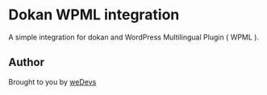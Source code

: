 # Dokan WPML integration

A simple integration for dokan and WordPress Multilingual Plugin ( WPML ).


## Author

Brought to you by [weDevs](http://wedevs.com)